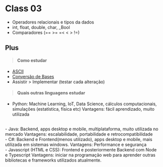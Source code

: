 # Class 03
- Operadores relacionais e tipos da dados
- int, float, double, char, _Bool
- Comparadores (== >= =< < > !=)

## Plus
> #### Como estudar
- [ASCII](https://pt.wikipedia.org/wiki/ASCII)
- [Conversão de Bases](https://www.calculadoraonline.com.br/conversao-bases)
-  Assistir > Implementar (testar cada alteração)

> #### Quais outras linguagens estudar
- Python: Machine Learning, IoT, Data Science, cálculos computacionais, 
simulações (estatística, física etc)
Vantagens: fácil aprendizado, muito utilizada
</br>
- Java: Backend, apps desktop e mobile, multiplataforma, muito utilizada no mercado
Vantagens: escalabilidade, portabilidade e retrocompatibilidade
</br>
- C#: Backend e Frontend(menos utilizado), apps desktop e mobile, mais utilizada em sistemas windows.
Vantagens: Performance e segurança
</br>
- Javascript (HTML e CSS): Frontend e posteriormente Backend com Node e Typescript
Vantagens: iniciar na programação web para aprender outras bibliotecas e frameworks utilizados atualmente.
